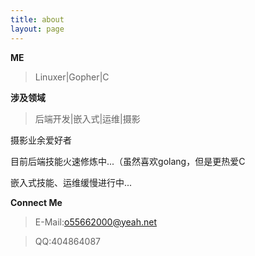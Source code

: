 ```yaml
---
title: about
layout: page
---
```


**ME**

>Linuxer|Gopher|C

**涉及领域**

>后端开发|嵌入式|运维|摄影

摄影业余爱好者

目前后端技能火速修炼中...（虽然喜欢golang，但是更热爱C

嵌入式技能、运维缓慢进行中...

**Connect Me**
>E-Mail:o55662000@yeah.net

>QQ:404864087
